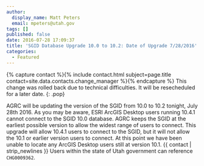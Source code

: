 ```yaml
---
author:
  display_name: Matt Peters
  email: mpeters@utah.gov
tags: []
published: false
date: 2016-07-28 17:09:37
title: 'SGID Database Upgrade 10.0 to 10.2: Date of Upgrade 7/28/2016'
categories:
  - Featured
---
```

{% capture contact %}{% include contact.html subject=page.title contact=site.data.contacts.change_manager %}{% endcapture %}
This change was rolled back due to technical difficulties. It will be resecheduled for a later date.
{: .pop}

AGRC will be updating the version of the SGID from 10.0 to 10.2 tonight, July 28th 2016. As you may be aware, ESRI ArcGIS Desktop users running 10.4.1 cannot connect to the SGID 10.0 database. AGRC keeps the SGID at the earliest possible version to allow the widest range of users to connect. This upgrade will allow 10.4.1 users to connect to the SGID, but it will not allow the 10.1 or earlier version users to connect. At this point we have been unable to locate any ArcGIS Desktop users still at version 10.1. {{ contact | strip_newlines }} Users within the state of Utah government can reference `CHG0009362`.
